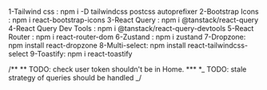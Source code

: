1-Tailwind css : npm i -D tailwindcss postcss autoprefixer
2-Bootstrap Icons : npm i react-bootstrap-icons
3-React Query : npm i @tanstack/react-query
4-React Query Dev Tools : npm i @tanstack/react-query-devtools
5-React Router : npm i react-router-dom
6-Zustand : npm i zustand
7-Dropzone: npm install react-dropzone
8-Multi-select: npm install react-tailwindcss-select
9-Toastify: npm i react-toastify

/\*\*
** TODO: check user token shouldn't be in Home. \*** \*_ TODO: stale strategy of queries should be handled
_/